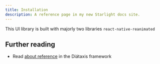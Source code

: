 ```yaml
---
title: Installation
description: A reference page in my new Starlight docs site.
---
```


This UI library is built with majorly two libraries `react-native-reanimated` 

## Further reading

- Read [about reference](https://diataxis.fr/reference/) in the Diátaxis framework
